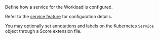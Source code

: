 Define how a service for the Workload is configured.

Refer to the [service feature](https://developer.humanitec.com/integration-and-extensions/workload-profiles/features/#humanitecservice) for configuration details.

You may optionally set annotations and labels on the Kubernetes `Service` object through a Score extension file.